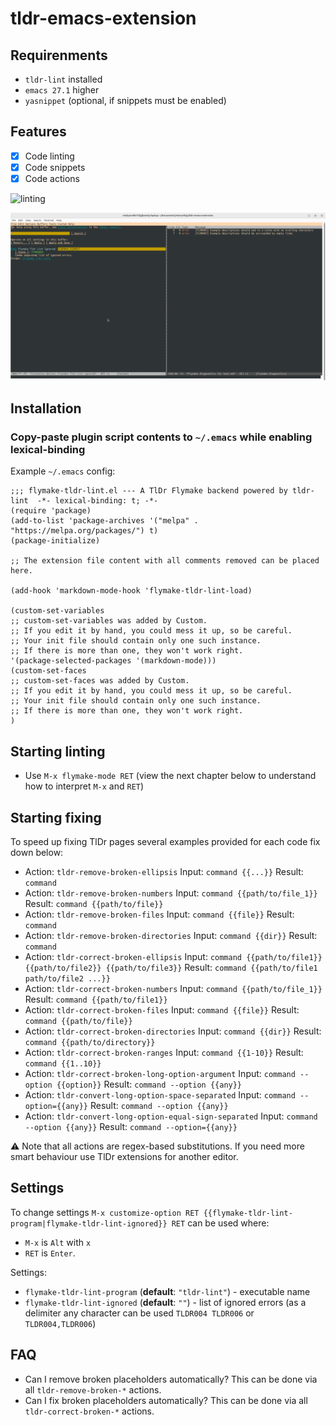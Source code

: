 # tldr-emacs-extension

## Requirenments

- `tldr-lint` installed
- `emacs 27.1` higher
- `yasnippet` (optional, if snippets must be enabled)

## Features

- [x] Code linting
- [x] Code snippets
- [x] Code actions

![linting](./assets/screenshot.png)

![settings](./assets/settings-screenshot.png)

## Installation

### Copy-paste plugin script contents to `~/.emacs` while enabling lexical-binding

Example `~/.emacs` config:

```emacs
;;; flymake-tldr-lint.el --- A TlDr Flymake backend powered by tldr-lint  -*- lexical-binding: t; -*-
(require 'package)
(add-to-list 'package-archives '("melpa" . "https://melpa.org/packages/") t)
(package-initialize)

;; The extension file content with all comments removed can be placed here.

(add-hook 'markdown-mode-hook 'flymake-tldr-lint-load)

(custom-set-variables
;; custom-set-variables was added by Custom.
;; If you edit it by hand, you could mess it up, so be careful.
;; Your init file should contain only one such instance.
;; If there is more than one, they won't work right.
'(package-selected-packages '(markdown-mode)))
(custom-set-faces
;; custom-set-faces was added by Custom.
;; If you edit it by hand, you could mess it up, so be careful.
;; Your init file should contain only one such instance.
;; If there is more than one, they won't work right.
)
```

## Starting linting

- Use `M-x flymake-mode RET` (view the next chapter below to understand how to interpret `M-x` and `RET`)

## Starting fixing

To speed up fixing TlDr pages several examples provided for each code fix down below:

- Action: `tldr-remove-broken-ellipsis`
  Input: `command {{...}}`
  Result: `command`
- Action: `tldr-remove-broken-numbers`
  Input: `command {{path/to/file_1}}`
  Result: `command {{path/to/file}}`
- Action: `tldr-remove-broken-files`
  Input: `command {{file}}`
  Result: `command`
- Action: `tldr-remove-broken-directories`
  Input: `command {{dir}}`
  Result: `command`
- Action: `tldr-correct-broken-ellipsis`
  Input: `command {{path/to/file1}} {{path/to/file2}} {{path/to/file3}}`
  Result: `command {{path/to/file1 path/to/file2 ...}}`
- Action: `tldr-correct-broken-numbers`
  Input: `command {{path/to/file_1}}`
  Result: `command {{path/to/file1}}`
- Action: `tldr-correct-broken-files`
  Input: `command {{file}}`
  Result: `command {{path/to/file}}`
- Action: `tldr-correct-broken-directories`
  Input: `command {{dir}}`
  Result: `command {{path/to/directory}}`
- Action: `tldr-correct-broken-ranges`
  Input: `command {{1-10}}`
  Result: `command {{1..10}}`
- Action: `tldr-correct-broken-long-option-argument`
  Input: `command --option {{option}}`
  Result: `command --option {{any}}`
- Action: `tldr-convert-long-option-space-separated`
  Input: `command --option={{any}}`
  Result: `command --option {{any}}`
- Action: `tldr-convert-long-option-equal-sign-separated`
  Input: `command --option {{any}}`
  Result: `command --option={{any}}`

⚠️ Note that all actions are regex-based substitutions. If you need more smart behaviour use TlDr extensions for another editor.

## Settings

To change settings `M-x customize-option RET {{flymake-tldr-lint-program|flymake-tldr-lint-ignored}} RET` can be used where:

- `M-x` is `Alt` with `x`
- `RET` is `Enter`.

Settings:

- `flymake-tldr-lint-program` (**default**: `"tldr-lint"`) - executable name
- `flymake-tldr-lint-ignored` (**default**: `""`) - list of ignored errors (as a delimiter any character can be used `TLDR004 TLDR006` or `TLDR004,TLDR006`)

## FAQ

- Can I remove broken placeholders automatically?
  This can be done via all `tldr-remove-broken-*` actions.
- Can I fix broken placeholders automatically?
  This can be done via all `tldr-correct-broken-*` actions.
